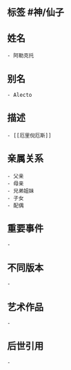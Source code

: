 ## 标签  #神/仙子
## 姓名
	- 阿勒克托
## 别名
	- Alecto
## 描述
	- [[厄里倪厄斯]]
## 亲属关系
	- 父亲
	- 母亲
	- 兄弟姐妹
	- 子女
	- 配偶
## 重要事件
	-
## 不同版本
	-
## 艺术作品
	-
## 后世引用
	-

